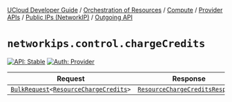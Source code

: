 [UCloud Developer Guide](/docs/developer-guide/README.md) / [Orchestration of Resources](/docs/developer-guide/orchestration/README.md) / [Compute](/docs/developer-guide/orchestration/compute/README.md) / [Provider APIs](/docs/developer-guide/orchestration/compute/providers/README.md) / [Public IPs (NetworkIP)](/docs/developer-guide/orchestration/compute/providers/ips/README.md) / [Outgoing API](/docs/developer-guide/orchestration/compute/providers/ips/outgoing.md)

# `networkips.control.chargeCredits`

[![API: Stable](https://img.shields.io/static/v1?label=API&message=Stable&color=green&style=flat-square)](/docs/developer-guide/core/api-conventions.md)
[![Auth: Provider](https://img.shields.io/static/v1?label=Auth&message=Provider&color=informational&style=flat-square)](/docs/developer-guide/core/types.md#role)



| Request | Response | Error |
|---------|----------|-------|
|<code><a href='/docs/reference/dk.sdu.cloud.calls.BulkRequest.md'>BulkRequest</a>&lt;<a href='/docs/reference/dk.sdu.cloud.accounting.api.providers.ResourceChargeCredits.md'>ResourceChargeCredits</a>&gt;</code>|<code><a href='/docs/reference/dk.sdu.cloud.accounting.api.providers.ResourceChargeCreditsResponse.md'>ResourceChargeCreditsResponse</a></code>|<code><a href='/docs/reference/dk.sdu.cloud.CommonErrorMessage.md'>CommonErrorMessage</a></code>|




